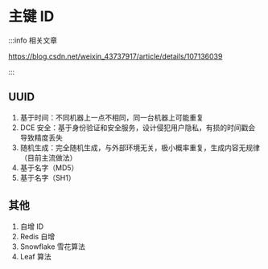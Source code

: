# 主键 ID

:::info 相关文章

https://blog.csdn.net/weixin_43737917/article/details/107136039

:::



## UUID

1. 基于时间：不同机器上一点不相同，同一台机器上可能重复
2. DCE 安全：基于身份验证和安全服务，设计侵犯用户隐私，有损的时间戳会导致精度丢失
3. 随机生成：完全随机生成，与外部环境无关，极小概率重复，生成内容无规律（目前主流做法）
4. 基于名字（MD5）
5. 基于名字（SH1）



## 其他

1. 自增 ID
2. Redis 自增
3. Snowflake 雪花算法
4. Leaf 算法
